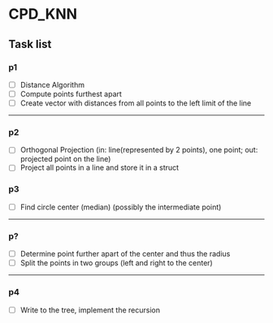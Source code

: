 # CPD_KNN

## Task list

### p1
- [ ] Distance Algorithm 
- [ ] Compute points furthest apart
- [ ] Create vector with distances from all points to the left limit of the line
---
### p2
- [ ] Orthogonal Projection (in: line(represented by 2 points), one point; out: projected point on the line)
- [ ] Project all points in a line and store it in a struct
### p3
- [ ] Find circle center (median) (possibly the intermediate point)
---
### p?
- [ ] Determine point further apart of the center and thus the radius
- [ ] Split the points in two groups (left and right to the center)
---
### p4
- [ ] Write to the tree, implement the recursion
